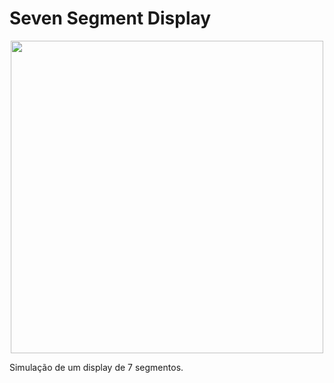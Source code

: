# Seven Segment Display

<p align="center">
 <img src="https://user-images.githubusercontent.com/43608067/103301075-49d28480-49df-11eb-9c0a-000a01dc73a0.png" width="500">
</p>

Simulação de um display de 7 segmentos. 
